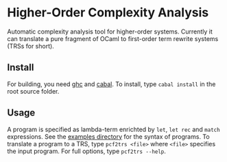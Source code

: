 Higher-Order Complexity Analysis
================================

Automatic complexity analysis tool for higher-order systems.
Currently it can translate a pure fragment of OCaml to first-order 
term rewrite systems (TRSs for short). 

Install
-------
For building, you need [ghc](http://www.haskell.org/ghc/) and 
[cabal](http://www.haskell.org/cabal/). 
To install, type `cabal install` in the root source folder.

Usage
-----
A program is specified as lambda-term enrichted by `let`, 
`let rec` and `match` expressions. 
See the [examples directory](https://github.com/mzini/hoca/tree/master/examples)
for the syntax of programs.
To translate a program to a TRS, type `pcf2trs <file>`
where `<file>` specifies the input program. For full options, type `pcf2trs --help`.
